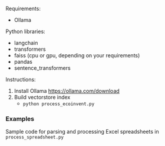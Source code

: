 Requirements:

- Ollama

Python libraries:
- langchain
- transformers
- faiss (cpu or gpu, depending on your requirements)
- pandas
- sentence_transformers

Instructions: 
1. Install Ollama  https://ollama.com/download
2. Build vectorstore index
	- `python process_ecoinvent.py`

### Examples
Sample code for parsing and processing Excel spreadsheets in `process_spreadsheet.py`